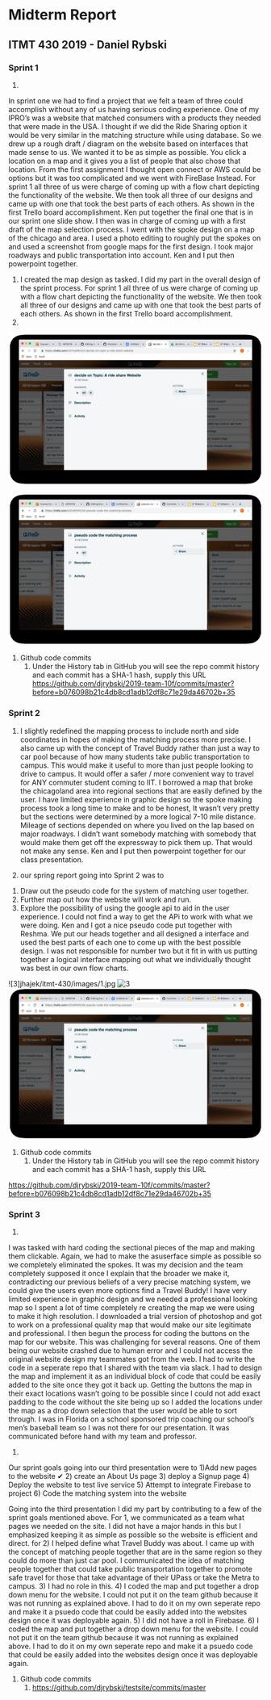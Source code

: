 # Midterm Report

## ITMT 430 2019 - Daniel Rybski

### Sprint 1


1. 
In sprint one we had to find a project that we felt a team of three could accomplish without any of us having serious coding experience. One of my IPRO’s was a website that matched consumers with a products they needed that were made in the USA. I thought if we did the Ride Sharing option it would be very similar in the matching structure while using database. So we drew up a rough draft / diagram on the website based on interfaces that made sense to us. We wanted it to be as simple as possible. You click a location on a map and it gives you a list of people that also chose that location. From the first assignment I thought open connect or AWS could be options but it was too complicated and we went with FireBase Instead. For sprint 1 all three of us were charge of coming up with a flow chart depicting the functionality of the website. We then took all three of our designs and came up with one that took the best parts of each others. As shown in the first Trello board accomplishment. Ken put together the final one that is in our sprint one slide show. I then was in charge of coming up with a first draft of the map selection process. I went with the spoke design on a map of the chicago and area. I used a photo editing to roughly put the spokes on and used a screenshot from google maps for the first design. I took major roadways and public transportation into account. Ken and I put then powerpoint together.

1. I created the map design as tasked. I did my part in the overall design of the sprint process. For sprint 1 all three of us were charge of coming up with a flow chart depicting the functionality of the website. We then took all three of our designs and came up with one that took the best parts of each others. As shown in the first Trello board accomplishment.
1. 
![1](images/1.JPG "trello1")

![22](images/22.jpg "trello2")

1. Github code commits
    1) Under the History tab in GitHub you will see the repo commit history and each commit has a SHA-1 hash, supply this URL
https://github.com/djrybski/2019-team-10f/commits/master?before=b076098b21c4db8cd1adb12df8c71e29da46702b+35
### Sprint 2

1. I slightly redefined the mapping process to include north and side coordinates in hopes of making the matching process more precise. I also came up with the concept of Travel Buddy rather than just a way to car pool because of how many students take public transportation to campus. This would make it useful to more than just people looking to drive to campus. It would offer a safer / more convenient way to travel for ANY commuter student coming to IIT. I borrowed a map that broke the chicagoland area into regional sections that are easily defined by the user. I have limited experience in graphic design so the spoke making process took a long time to make and to be honest, It wasn’t very pretty but the sections were determined by a more logical 7-10 mile distance. Mileage of sections depended on where you lived on the lap based on major roadways. I didn’t want somebody matching with somebody that would make them get off the expressway to pick them up. That would not make any sense. Ken and I put then powerpoint together for our class presentation. 

1. our spring report going into Sprint 2 was to 
1) Draw out the pseudo code for the system of matching user together.
2) Further map out how the website will work and run.
3) Explore the possibility of using the google api to aid in the user experience.
I could not find a way to get the APi to work with what we were doing. Ken and I got a nice pseudo code put together with Reshma. We put our heads together and all designed a interface and used the best parts of each one to come up with the best possible design. I was not responsible for number two but it fit in with us putting together a logical interface mapping out what we individually thought was best in our own flow charts.

![3]jhajek/itmt-430/images/1.jpg
![3](djrybski/jhajek/itmt-430/images/3.jpg "trello3")
![22](images/22.jpg "trello4")

1. Github code commits
    1) Under the History tab in GitHub you will see the repo commit history and each commit has a SHA-1 hash, supply this URL

https://github.com/djrybski/2019-team-10f/commits/master?before=b076098b21c4db8cd1adb12df8c71e29da46702b+35

### Sprint 3

1. 
I was tasked with hard coding the sectional pieces of the map and making them clickable. Again, we had to make the  asuserface simple as possible so we completely eliminated the spokes. It was my decision and the team completely supposed it once I explain that the broader we make it, contradicting our previous beliefs of a very precise matching system, we could give the users even more options find a Travel Buddy! I have very limited experience in graphic design and we needed a professional looking map so I spent a lot of time completely re creating the map we were using to make it high resolution. I downloaded a trial version of photoshop and got to work on a professional quality map that would make our site legitimate and professional. I then begun the process for coding the buttons on the map for our website. This was challenging for several reasons. One of them being our website crashed due to human error and I could not access the original website design my teammates got from the web. I had to write the code in a seperate repo that I shared with the team via slack. I had to design the map and implement it as an individual block of code that could be easily added to the site once they got it back up. Getting the buttons the map in their exact locations wasn’t going to be possible since I could not add exact padding to the code without the site being up so I added the locations under the map as a drop down selection that the user would be able to sort through. I was in Florida on a school sponsored trip coaching our school’s men’s baseball team so I was not there for our presentation. It was communicated before hand with my team and professor. 

1. 
Our sprint goals going into our third presentation were to
1)Add new pages to the website ✔
2) create an About Us page
3) deploy a Signup page 
4) Deploy the website to test live service 
5) Attempt to integrate Firebase to project 
6) Code the matching system into the website

Going into the third presentation I did my part by contributing to a few of the sprint goals mentioned above. For 1, we communicated as a team what pages we needed on the site. I did not have a major hands in this but I emphasized keeping it as simple as possible so the website is efficient and direct. 
for 2) I helped define what Travel Buddy was about. I came up with the concept of matching people together that are in the same region so they could do more than just car pool. I communicated the idea of matching people together that could take public transportation together to promote safe travel for those that take advantage of their UPass or take the Metra to campus. 
3) I had no role in this.
4) I coded the map and put together a drop down menu for the website. I could not put it on the team github because it was not running as explained above. I had to do it on my own seperate repo and make it a psuedo code that could be easily added into the websites design once it was deployable again. 
5) I did not have a roll in Firebase.
6)  I coded the map and put together a drop down menu for the website. I could not put it on the team github because it was not running as explained above. I had to do it on my own seperate repo and make it a psuedo code that could be easily added into the websites design once it was deployable again. 

1. Github code commits
    1) https://github.com/djrybski/testsite/commits/master
